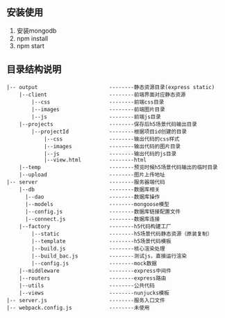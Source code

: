 ## 安装使用
1. 安装mongodb
2. npm install
3. npm start

## 目录结构说明
    |-- output                       --------静态资源目录(express static)
        |--client                    --------前端界面对应静态资源
            |--css                   --------前端css目录
            |--images                --------前端图片目录
            |--js                    --------前端js目录
        |--projects                  --------保存后h5场景代码输出目录
            |--projectId             --------根据项目id创建的目录
                |--css               --------输出代码的css样式
                |--images            --------输出代码的图片目录
                |--js                --------输出代码的js目录
                |--view.html         --------html
        |--temp                      --------预览时候h5场景代码输出的临时目录
        |--upload                    --------图片上传地址
    |-- server                       --------服务器端代码
        |--db                        --------数据库相关
          |--dao                     --------数据库操作
          |--models                  --------mongoose模型
          |--config.js               --------数据库链接配置文件
          |--connect.js              --------数据库连接
        |--factory                   --------h5代码构建工厂
            |--static                --------h5场景代码静态资源（原装复制）
            |--template              --------h5场景代码模板
            |--build.js              --------核心渲染处理
            |--build_bac.js          --------测试js，直接运行渲染
            |--config.js             --------mock数据
        |--middleware                --------express中间件
        |--routers                   --------express路由
        |--utils                     --------公共代码
        |--views                     --------nunjucks模板
    |-- server.js                    --------服务入口文件
    |-- webpack.config.js            --------未使用
